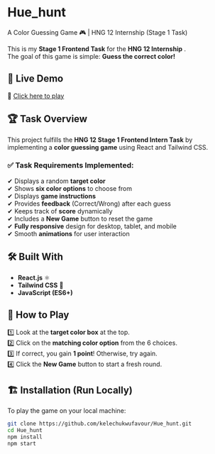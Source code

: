 # Hue_hunt

A Color Guessing Game 🎮 | HNG 12 Internship (Stage 1 Task)

This is my **Stage 1 Frontend Task** for the **HNG 12 Internship** .  
The goal of this game is simple: **Guess the correct color!**  

## 🚀 Live Demo
🔗 [Click here to play](your-live-link-here)  

## 🏆 Task Overview  
This project fulfills the **HNG 12 Stage 1 Frontend Intern Task** by implementing a **color guessing game** using React and Tailwind CSS.  

### ✅ Task Requirements Implemented:  
✔ Displays a random **target color**  
✔ Shows **six color options** to choose from  
✔ Displays **game instructions**  
✔ Provides **feedback** (Correct/Wrong) after each guess  
✔ Keeps track of **score** dynamically  
✔ Includes a **New Game** button to reset the game  
✔ **Fully responsive** design for desktop, tablet, and mobile  
✔ Smooth **animations** for user interaction  

## 🛠️ Built With  
- **React.js** ⚛️  
- **Tailwind CSS** 🎨  
- **JavaScript (ES6+)**  

## 📜 How to Play  
1️⃣ Look at the **target color box** at the top.  
2️⃣ Click on the **matching color option** from the 6 choices.  
3️⃣ If correct, you gain **1 point**! Otherwise, try again.  
4️⃣ Click the **New Game** button to start a fresh round.  

## 🏗 Installation (Run Locally)  
To play the game on your local machine:  
```sh
git clone https://github.com/kelechukwufavour/Hue_hunt.git
cd Hue_hunt
npm install
npm start

